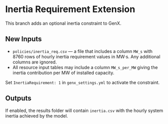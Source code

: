 # Inertia Requirement Extension

This branch adds an optional inertia constraint to GenX.

## New Inputs
* `policies/inertia_req.csv` — a file that includes a column `MW_s`
  with 8760 rows of hourly inertia requirement values in MW·s.
  Any additional columns are ignored.
* All resource input tables may include a column `MW_s_per_MW` giving
  the inertia contribution per MW of installed capacity.

Set `InertiaRequirement: 1` in `genx_settings.yml` to activate the
constraint.

## Outputs
If enabled, the results folder will contain `inertia.csv` with the
hourly system inertia achieved by the model.
